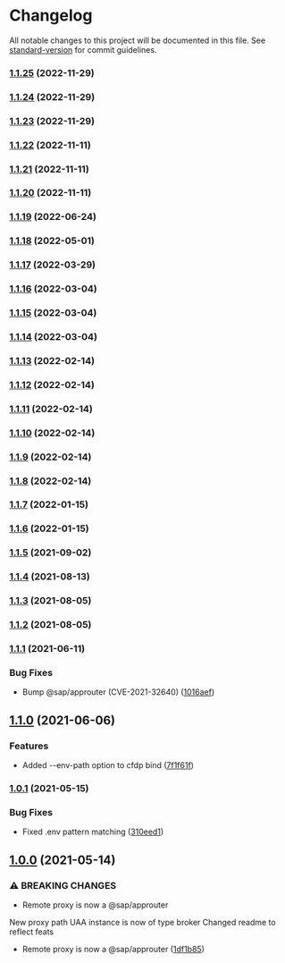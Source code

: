 # Changelog

All notable changes to this project will be documented in this file. See [standard-version](https://github.com/conventional-changelog/standard-version) for commit guidelines.

### [1.1.25](https://github.com/leo-ls/cf-destination-proxy/compare/v1.1.24...v1.1.25) (2022-11-29)

### [1.1.24](https://github.com/leo-ls/cf-destination-proxy/compare/v1.1.23...v1.1.24) (2022-11-29)

### [1.1.23](https://github.com/leo-ls/cf-destination-proxy/compare/v1.1.18...v1.1.23) (2022-11-29)

### [1.1.22](https://github.com/leo-ls/cf-destination-proxy/compare/v1.1.18...v1.1.22) (2022-11-11)

### [1.1.21](https://github.com/leo-ls/cf-destination-proxy/compare/v1.1.18...v1.1.21) (2022-11-11)

### [1.1.20](https://github.com/leo-ls/cf-destination-proxy/compare/v1.1.18...v1.1.20) (2022-11-11)

### [1.1.19](https://github.com/leo-ls/cf-destination-proxy/compare/v1.1.18...v1.1.19) (2022-06-24)

### [1.1.18](https://github.com/leo-ls/cf-destination-proxy/compare/v1.1.16...v1.1.18) (2022-05-01)

### [1.1.17](https://github.com/leo-ls/cf-destination-proxy/compare/v1.1.16...v1.1.17) (2022-03-29)

### [1.1.16](https://github.com/leo-ls/cf-destination-proxy/compare/v1.1.14...v1.1.16) (2022-03-04)

### [1.1.15](https://github.com/leo-ls/cf-destination-proxy/compare/v1.1.14...v1.1.15) (2022-03-04)

### [1.1.14](https://github.com/leo-ls/cf-destination-proxy/compare/v1.1.12...v1.1.14) (2022-03-04)

### [1.1.13](https://github.com/leo-ls/cf-destination-proxy/compare/v1.1.12...v1.1.13) (2022-02-14)

### [1.1.12](https://github.com/leo-ls/cf-destination-proxy/compare/v1.1.7...v1.1.12) (2022-02-14)

### [1.1.11](https://github.com/leo-ls/cf-destination-proxy/compare/v1.1.7...v1.1.11) (2022-02-14)

### [1.1.10](https://github.com/leo-ls/cf-destination-proxy/compare/v1.1.7...v1.1.10) (2022-02-14)

### [1.1.9](https://github.com/leo-ls/cf-destination-proxy/compare/v1.1.7...v1.1.9) (2022-02-14)

### [1.1.8](https://github.com/leo-ls/cf-destination-proxy/compare/v1.1.7...v1.1.8) (2022-02-14)

### [1.1.7](https://github.com/leo-ls/cf-destination-proxy/compare/v1.1.3...v1.1.7) (2022-01-15)

### [1.1.6](https://github.com/leo-ls/cf-destination-proxy/compare/v1.1.3...v1.1.6) (2022-01-15)

### [1.1.5](https://github.com/leo-ls/cf-destination-proxy/compare/v1.1.3...v1.1.5) (2021-09-02)

### [1.1.4](https://github.com/leo-ls/cf-destination-proxy/compare/v1.1.3...v1.1.4) (2021-08-13)

### [1.1.3](https://github.com/leo-ls/cf-destination-proxy/compare/v1.1.1...v1.1.3) (2021-08-05)

### [1.1.2](https://github.com/leo-ls/cf-destination-proxy/compare/v1.1.1...v1.1.2) (2021-08-05)

### [1.1.1](https://github.com/leo-ls/cf-destination-proxy/compare/v1.1.0...v1.1.1) (2021-06-11)


### Bug Fixes

* Bump @sap/approuter (CVE-2021-32640) ([1016aef](https://github.com/leo-ls/cf-destination-proxy/commit/1016aef567ddf5ea14da666925a8292cdf46c6e2))

## [1.1.0](https://github.com/leo-ls/cf-destination-proxy/compare/v1.0.1...v1.1.0) (2021-06-06)


### Features

* Added --env-path option to cfdp bind ([7f1f61f](https://github.com/leo-ls/cf-destination-proxy/commit/7f1f61ff63977e0ac3f9085b41d28cf189140afe))

### [1.0.1](https://github.com/leo-ls/cf-destination-proxy/compare/v1.0.0...v1.0.1) (2021-05-15)


### Bug Fixes

* Fixed .env pattern matching ([310eed1](https://github.com/leo-ls/cf-destination-proxy/commit/310eed1e0a32412139d0c171da965ccfaba1b8ae))

## [1.0.0](https://github.com/leo-ls/cf-destination-proxy/compare/v0.0.9...v1.0.0) (2021-05-14)


### ⚠ BREAKING CHANGES

* Remote proxy is now a @sap/approuter

New proxy path
UAA instance is now of type broker
Changed readme to reflect feats

* Remote proxy is now a @sap/approuter ([1df1b85](https://github.com/leo-ls/cf-destination-proxy/commit/1df1b85d0a05e6e60239e9f14202fca99ae6358f))
